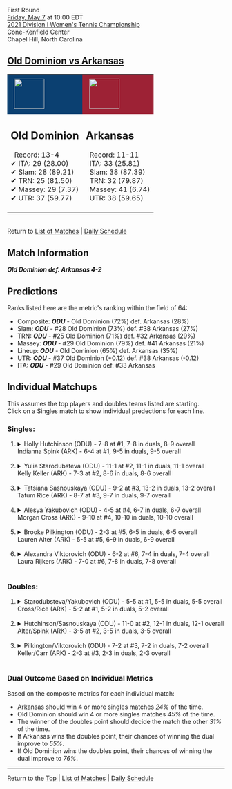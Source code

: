 First Round[](#top)<a name="top"></a>  
[Friday, May 7](../../schedule/05-07.md) at 10:00 EDT  
[2021 Division I Women's Tennis Championship](../index.md)  
Cone-Kenfield Center  
Chapel Hill, North Carolina  
## [Old Dominion vs Arkansas](https://www.ncaa.com/game/5833648)  

<table><tr style="background-color: #d9d9d9 !important"><td style="background-color: #0B4071 !important"><img src="https://www.ncaa.com/sites/default/files/images/logos/schools/o/old-dominion.70.png" width="70" height="70" style="padding: 8px;" /></td><td style="background-color: #9D2235 !important"><img src="https://www.ncaa.com/sites/default/files/images/logos/schools/a/arkansas.70.png" width="70" height="70" style="padding: 8px;" /></td></tr><tr>
<td>  

<h2>Old Dominion</h2>  
&nbsp; Record: 13-4<br>  
&#10004; ITA: 29 (28.00)<br>  
&#10004; Slam: 28 (89.21)<br>  
&#10004; TRN: 25 (81.50)<br>  
&#10004; Massey: 29 (7.37)<br>  
&#10004; UTR: 37 (59.77)<br>  
<br>  

</td>
<td>  

<h2>Arkansas</h2>  
&nbsp; Record: 11-11<br>  
&nbsp; ITA: 33 (25.81)<br>  
&nbsp; Slam: 38 (87.39)<br>  
&nbsp; TRN: 32 (79.87)<br>  
&nbsp; Massey: 41 (6.74)<br>  
&nbsp; UTR: 38 (59.65)<br>  
<br>  

</td>
</tr></table>  


<br>Return to [List of Matches](../index.md) &#124; [Daily Schedule](../../schedule/05-07.md)

## Match Information  
***Old Dominion def. Arkansas 4-2***  

## Predictions  

Ranks listed here are the metric's ranking within the field of 64:  
- Composite: ***ODU*** - Old Dominion (72%) def. Arkansas (28%)  
- Slam: ***ODU*** - #28 Old Dominion (73%) def. #38 Arkansas (27%)  
- TRN: ***ODU*** - #25 Old Dominion (71%) def. #32 Arkansas (29%)  
- Massey: ***ODU*** - #29 Old Dominion (79%) def. #41 Arkansas (21%)  
- Lineup: ***ODU*** - Old Dominion (65%) def. Arkansas (35%)  
- UTR: ***ODU*** - #37 Old Dominion (+0.12) def. #38 Arkansas (-0.12)  
- ITA: ***ODU*** - #29 Old Dominion def. #33 Arkansas  

## Individual Matchups  
This assumes the top players and doubles teams listed are starting.  
Click on a Singles match to show individual predections for each line.  

### Singles:  

<ol>
<li><details>
<summary markdown="span">Holly Hutchinson (ODU) - 7-8 at #1, 7-8 in duals, 8-9 overall<br>Indianna Spink (ARK) - 6-4 at #1, 9-5 in duals, 9-5 overall</summary>
<h4>Predictions</h4><ul>
<li>Composite: <b><i>ARK</i></b> - Spink (56%) def. Hutchinson (44%)</li>  
<li>Slam: <b><i>ODU</i></b> - Hutchinson (61%) def. Spink (39%)</li>  
<li>TRN: <b><i>ARK</i></b> - Spink (55%) def. Hutchinson (45%)</li>  
<li>Massey: <b><i>ARK</i></b> - Spink (58%) def. Hutchinson (42%)</li>  
<li>UTR: <b><i>ARK</i></b> - Spink (71%) def. Hutchinson (29%)</li>  
<li>ITA: <b><i>ARK</i></b> - Spink (13.82) def. Hutchinson (5.40)</li>  
</ul>
</details>&nbsp;</li>
<li><details>
<summary markdown="span">Yulia Starodubsteva (ODU) - 11-1 at #2, 11-1 in duals, 11-1 overall<br>Kelly Keller (ARK) - 7-3 at #2, 8-6 in duals, 8-6 overall</summary>
<h4>Predictions</h4><ul>
<li>Composite: <b><i>ODU</i></b> - Starodubsteva (64%) def. Keller (36%)</li>  
<li>Slam: <b><i>ODU</i></b> - Starodubsteva (56%) def. Keller (44%)</li>  
<li>TRN: <b><i>ODU</i></b> - Starodubsteva (74%) def. Keller (26%)</li>  
<li>Massey: <b><i>ODU</i></b> - Starodubsteva (70%) def. Keller (30%)</li>  
<li>UTR: <b><i>ODU</i></b> - Starodubsteva (55%) def. Keller (45%)</li>  
<li>ITA: <b><i>ODU</i></b> - Starodubsteva (11.96) def. Keller (2.19)</li>  
</ul>
</details>&nbsp;</li>
<li><details>
<summary markdown="span">Tatsiana Sasnouskaya (ODU) - 9-2 at #3, 13-2 in duals, 13-2 overall<br>Tatum Rice (ARK) - 8-7 at #3, 9-7 in duals, 9-7 overall</summary>
<h4>Predictions</h4><ul>
<li>Composite: <b><i>ODU</i></b> - Sasnouskaya (69%) def. Rice (31%)</li>  
<li>Slam: <b><i>ODU</i></b> - Sasnouskaya (67%) def. Rice (33%)</li>  
<li>TRN: <b><i>ODU</i></b> - Sasnouskaya (66%) def. Rice (34%)</li>  
<li>Massey: <b><i>ODU</i></b> - Sasnouskaya (75%) def. Rice (25%)</li>  
<li>UTR: <b><i>ODU</i></b> - Sasnouskaya (67%) def. Rice (33%)</li>  
<li>ITA: <b><i>ODU</i></b> - Sasnouskaya (7.78) def. Rice (2.00)</li>  
</ul>
</details>&nbsp;</li>
<li><details>
<summary markdown="span">Alesya Yakubovich (ODU) - 4-5 at #4, 6-7 in duals, 6-7 overall<br>Morgan Cross (ARK) - 9-10 at #4, 10-10 in duals, 10-10 overall</summary>
<h4>Predictions</h4><ul>
<li>Composite: <b><i>ARK</i></b> - Cross (64%) def. Yakubovich (36%)</li>  
<li>Slam: <b><i>ARK</i></b> - Cross (61%) def. Yakubovich (39%)</li>  
<li>TRN: <b><i>ARK</i></b> - Cross (67%) def. Yakubovich (33%)</li>  
<li>Massey: <b><i>ARK</i></b> - Cross (50%) def. Yakubovich (50%)</li>  
<li>UTR: <b><i>ARK</i></b> - Cross (79%) def. Yakubovich (21%)</li>  
</ul>
</details>&nbsp;</li>
<li><details>
<summary markdown="span">Brooke Pilkington (ODU) - 2-3 at #5, 6-5 in duals, 6-5 overall<br>Lauren Alter (ARK) - 5-5 at #5, 6-9 in duals, 6-9 overall</summary>
<h4>Predictions</h4><ul>
<li>Composite: <b><i>ODU</i></b> - Pilkington (65%) def. Alter (35%)</li>  
<li>Slam: <b><i>ODU</i></b> - Pilkington (54%) def. Alter (46%)</li>  
<li>TRN: <b><i>ODU</i></b> - Pilkington (55%) def. Alter (45%)</li>  
<li>Massey: <b><i>ODU</i></b> - Pilkington (73%) def. Alter (27%)</li>  
<li>UTR: <b><i>ODU</i></b> - Pilkington (79%) def. Alter (21%)</li>  
<li>ITA: <b><i>ODU</i></b> - Pilkington (1.80) def. Alter (0.00)</li>  
</ul>
</details>&nbsp;</li>
<li><details>
<summary markdown="span">Alexandra Viktorovich (ODU) - 6-2 at #6, 7-4 in duals, 7-4 overall<br>Laura Rijkers (ARK) - 7-0 at #6, 7-8 in duals, 7-8 overall</summary>
<h4>Predictions</h4><ul>
<li>Composite: <b><i>ODU</i></b> - Viktorovich (54%) def. Rijkers (46%)</li>  
<li>Slam: <b><i>ARK</i></b> - Rijkers (54%) def. Viktorovich (46%)</li>  
<li>TRN: <b><i>ARK</i></b> - Rijkers (67%) def. Viktorovich (33%)</li>  
<li>Massey: <b><i>ODU</i></b> - Viktorovich (58%) def. Rijkers (42%)</li>  
<li>UTR: <b><i>ODU</i></b> - Viktorovich (80%) def. Rijkers (20%)</li>  
<li>ITA: <b><i>ODU</i></b> - Viktorovich (2.38) def. Rijkers (1.60)</li>  
</ul>
</details>&nbsp;</li>
</ol>

### Doubles:  

<ol>
<li><details>
<summary markdown="span">Starodubsteva/Yakubovich (ODU) - 5-5 at #1, 5-5 in duals, 5-5 overall<br>Cross/Rice (ARK) - 5-2 at #1, 5-2 in duals, 5-2 overall</summary>
<br>Sorry, we don't have any metrics for this match
</details>&nbsp;</li>
<li><details>
<summary markdown="span">Hutchinson/Sasnouskaya (ODU) - 11-0 at #2, 12-1 in duals, 12-1 overall<br>Alter/Spink (ARK) - 3-5 at #2, 3-5 in duals, 3-5 overall</summary>
<br>Sorry, we don't have any metrics for this match
</details>&nbsp;</li>
<li><details>
<summary markdown="span">Pilkington/Viktorovich (ODU) - 7-2 at #3, 7-2 in duals, 7-2 overall<br>Keller/Carr (ARK) - 2-3 at #3, 2-3 in duals, 2-3 overall</summary>
<br>Sorry, we don't have any metrics for this match
</details>&nbsp;</li>
</ol>

### Dual Outcome Based on Individual Metrics  
  
Based on the composite metrics for each individual match:  
- Arkansas should win 4 or more singles matches *24%* of the time.  
- Old Dominion should win 4 or more singles matches *45%* of the time.  
- The winner of the doubles point should decide the match the other *31%* of the time.  
- If Arkansas wins the doubles point, their chances of winning the dual improve to *55%*.  
- If Old Dominion wins the doubles point, their chances of winning the dual improve to *76%*.  
  
------

Return to the [Top](#top) &#124; [List of Matches](../index.md) &#124; [Daily Schedule](../../schedule/05-07.md)  

